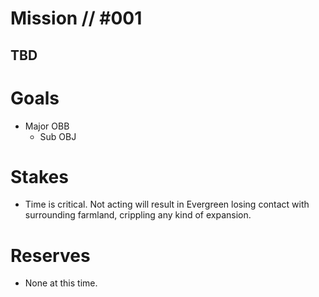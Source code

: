 # Mission // #001
## TBD
# Goals
- Major OBB
  - Sub OBJ

# Stakes
- Time is critical. Not acting will result in Evergreen losing contact with surrounding farmland, crippling any kind of expansion.

# Reserves
- None at this time.